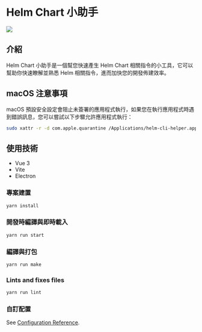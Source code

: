 # Helm Chart 小助手

<img src="https://raw.githubusercontent.com/JohnnyWorks-TW/vue-helm-cli-helper/master/screenshot/screenshot_zh.png" />

## 介紹

Helm Chart 小助手是一個幫您快速產生 Helm Chart 相關指令的小工具，它可以幫助你快速瞭解並熟悉 Helm 相關指令，進而加快您的開發佈建效率。

## macOS 注意事項

macOS 預設安全設定會阻止未簽署的應用程式執行，如果您在執行應用程式時遇到錯誤訊息，您可以嘗試以下步驟允許應用程式執行：

```bash
sudo xattr -r -d com.apple.quarantine /Applications/helm-cli-helper.app
```

## 使用技術

- Vue 3
- Vite
- Electron

### 專案建置

```bash
yarn install
```

### 開發時編譯與即時載入

```bash
yarn run start
```

### 編譯與打包

```bash
yarn run make
```

### Lints and fixes files

```bash
yarn run lint
```

### 自訂配置

See [Configuration Reference](https://cli.vuejs.org/config/).